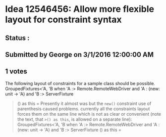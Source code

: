 # Idea 12546456: Allow more flexible layout for constraint syntax #

## Status : 

## Submitted by George on 3/1/2016 12:00:00 AM

## 1 votes

The following layout of constraints for a sample class should be possible.
GroupedFixtures<'A, 'B
when
'A :> Remote.RemoteWebDriver and
'A : (new: unit -> 'A) and
'B :> ServerFixture
>() as this =
Presently it almost was but the `new()` constraint use of parenthesis caused problems. currently all the constraints layout forces them on the same line which is not as clear or convenient (note the text, that `>() as this`, is allowed on a separate line):
GroupedFixtures<'A, 'B when 'A :> Remote.RemoteWebDriver and 'A : (new: unit -> 'A) and 'B :> ServerFixture
>() as this =




